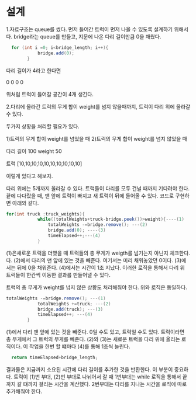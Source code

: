 설계
=============
1.자료구조는 queue를 썼다. 먼저 들어간 트럭이 먼저 나올 수 있도록 설계하기 위해서다. bridge라는 queue를 만들고, 지문에 나온 다리 길이만큼 0을 채웠다. 

```java
  for (int i =0; i<bridge_length; i++){
            bridge.add(0);
        }
```

다리 길이가 4라고 한다면

0 0 0 0

위처럼 트럭이 들어갈 공간이 4개 생긴다. 

2.다리에 올라간 트럭의 무게 합이 weight를 넘지 않을때까지, 트럭이 다리 위에 올라갈 수 있다.

두가지 상황을 처리할 필요가 있다. 

1)트럭의 무게 합이 weight를 넘었을 때
2)트럭의 무게 합이 weight를 넘지 않았을 때

다리 길이 100
weight 50

트럭 [10,10,10,10,10,10,10,10,10,10]

이렇게 있다고 해보자.

다리 위에는 5개까지 올라갈 수 있다. 트럭들이 다리를 모두 건널 때까지 기다려야 한다. 끝에 다다랐을 때, 맨 앞에 트럭이 빠지고 새 트럭이 뒤에 들어올 수 있다. 코드로 구현하면 아래와 같다.

```java
for(int truck :truck_weights){
            while((totalWeights+truck-bridge.peek())>weight){----(1)
                totalWeights -=bridge.remove(); ---(2)
                bridge.add(0); ----(3)
                timeElapsed++;---(4)
            }
```      

(1)은새로운 트럭을 더했을 때 트럭들의 총 무게가 weigth를 넘기는지 아닌지 체크한다.다. (2)에서 다리의 맨 앞에 있는 것을 빼준다. 여기서는 미리 채워놓았던 0이다. (3)에서는 뒤에 0을 채워준다. (4)에서는 시간이 1초 지났다. 이러한 로직을 통해서 다리 위 트럭들이 한칸씩 이동한 결과를 만들어낼 수 있다.

트럭의 총 무게가 weight를 넘지 않은 상황도 처리해줘야 한다. 위와 로직은 동일하다.
```java
totalWeights -=bridge.remove(); ---(1)
            totalWeights +=truck; ---(2)
            bridge.add(truck); ---(3)
            timeElapsed++; ---(4)
        }
```

(1)에서 다리 맨 앞에 있는 것을 빼준다. 0일 수도 있고, 트럭일 수도 있다. 트럭이라면 총 무게에서 그 트럭의 무게를 빼준다. (2)와 (3)는 새로운 트럭을 다리 위에 올리는 로직이다. 이 작업을 한번 할 떄마다 (4)를 통해 1초씩 늘린다.
```java
  return timeElapsed+bridge_length;
```

결과물은 지금까지 소요된 시간에 다리 길이를 추가한 것을 반환한다. 이 부분이 중요하다. 트럭이 (1)번 부대, (2)번 부대로 나뉘어서 갈 때 1번부대는 while 로직을 통해서 끝까지 갈 떄까지 걸리는 시간을 계산했다. 2번부대는 다리를 지나는 시간을 로직에 따로 추가해줘야 한다. 
